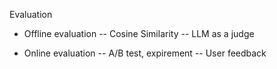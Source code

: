 Evaluation

- Offline evaluation
  -- Cosine Similarity
  -- LLM as a judge

- Online evaluation
  -- A/B test, expirement
  -- User feedback
